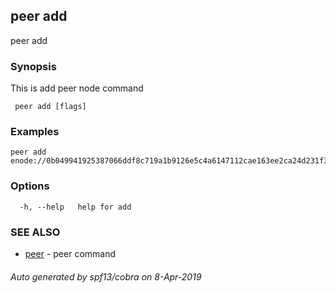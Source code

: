##  peer add

peer add <node>

### Synopsis

This is add peer node command

```
 peer add [flags]
```

### Examples

```
peer add enode://0b049941925387066ddf8c719a1b9126e5c4a6147112cae163ee2ca24d231f33141e7493b4bf63f3eebbec19f4bcc7d49f4ab94b9721641afb95047f045b902c@[::]:40000
```

### Options

```
  -h, --help   help for add
```

### SEE ALSO

* [ peer](_peer.md)	 - peer command

###### Auto generated by spf13/cobra on 8-Apr-2019
